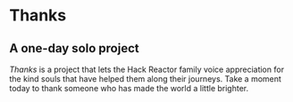 # Thanks
## A one-day solo project

*Thanks* is a project that lets the Hack Reactor family voice appreciation for the kind souls that have helped them along their journeys.
Take a moment today to thank someone who has made the world a little brighter.
